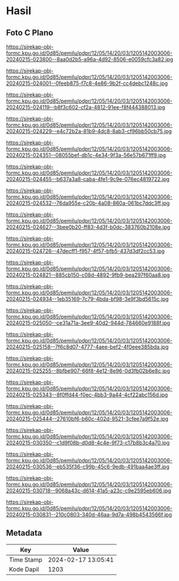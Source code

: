 # Hasil

## Foto C Plano

https://sirekap-obj-formc.kpu.go.id/0d85/pemilu/pdpr/12/05/14/20/03/1205142003006-20240215-023800--8aa0d2b5-a96a-4d92-8506-e0059cfc3a82.jpg

https://sirekap-obj-formc.kpu.go.id/0d85/pemilu/pdpr/12/05/14/20/03/1205142003006-20240215-024001--0feeb875-f7c8-4e86-9b2f-cc4debc1248c.jpg

https://sirekap-obj-formc.kpu.go.id/0d85/pemilu/pdpr/12/05/14/20/03/1205142003006-20240215-024119--b8f3c602-cf2a-4812-91ee-f8f444388013.jpg

https://sirekap-obj-formc.kpu.go.id/0d85/pemilu/pdpr/12/05/14/20/03/1205142003006-20240215-024229--e4c72b2a-81b9-4dc8-8ab3-cf96bb50cb75.jpg

https://sirekap-obj-formc.kpu.go.id/0d85/pemilu/pdpr/12/05/14/20/03/1205142003006-20240215-024351--08055bef-db1c-4e34-9f3a-56e57b671ff9.jpg

https://sirekap-obj-formc.kpu.go.id/0d85/pemilu/pdpr/12/05/14/20/03/1205142003006-20240215-024455--b637a3a8-caba-4fe1-9c9e-076ec4819722.jpg

https://sirekap-obj-formc.kpu.go.id/0d85/pemilu/pdpr/12/05/14/20/03/1205142003006-20240215-024532--76da955e-c20b-4a08-860a-061bc7ddc3ff.jpg

https://sirekap-obj-formc.kpu.go.id/0d85/pemilu/pdpr/12/05/14/20/03/1205142003006-20240215-024627--3bee0b20-ff83-4d3f-b0dc-383760b2108e.jpg

https://sirekap-obj-formc.kpu.go.id/0d85/pemilu/pdpr/12/05/14/20/03/1205142003006-20240215-024726--47decff1-f957-4f57-bfb5-437d3df2cc53.jpg

https://sirekap-obj-formc.kpu.go.id/0d85/pemilu/pdpr/12/05/14/20/03/1205142003006-20240215-024821--885cb150-c08d-4892-9fb9-bea297f60aa8.jpg

https://sirekap-obj-formc.kpu.go.id/0d85/pemilu/pdpr/12/05/14/20/03/1205142003006-20240215-024934--1eb35169-7c79-4bda-bf98-3e9f3bd5615c.jpg

https://sirekap-obj-formc.kpu.go.id/0d85/pemilu/pdpr/12/05/14/20/03/1205142003006-20240215-025050--ce31a71a-3ee9-40d2-944d-784660e9188f.jpg

https://sirekap-obj-formc.kpu.go.id/0d85/pemilu/pdpr/12/05/14/20/03/1205142003006-20240215-025158--7f6c8d07-4777-4aee-bef2-4f0eee385bda.jpg

https://sirekap-obj-formc.kpu.go.id/0d85/pemilu/pdpr/12/05/14/20/03/1205142003006-20240215-025255--8bfbe907-66f8-4e12-8e96-0d3fb02b6e8c.jpg

https://sirekap-obj-formc.kpu.go.id/0d85/pemilu/pdpr/12/05/14/20/03/1205142003006-20240215-025343--8f0ffd44-f0ec-4bb3-9a44-4cf22abc156d.jpg

https://sirekap-obj-formc.kpu.go.id/0d85/pemilu/pdpr/12/05/14/20/03/1205142003006-20240215-025444--27610bf6-b60c-402d-9521-3cfee7a9f52e.jpg

https://sirekap-obj-formc.kpu.go.id/0d85/pemilu/pdpr/12/05/14/20/03/1205142003006-20240215-030350--c1d9f08b-d0d8-4c4e-9f73-c17b8b3c4a70.jpg

https://sirekap-obj-formc.kpu.go.id/0d85/pemilu/pdpr/12/05/14/20/03/1205142003006-20240215-030536--eb535f36-c99b-45c6-9edb-491baa4ae3ff.jpg

https://sirekap-obj-formc.kpu.go.id/0d85/pemilu/pdpr/12/05/14/20/03/1205142003006-20240215-030718--9068a43c-d614-41a5-a23c-c9e2595eb606.jpg

https://sirekap-obj-formc.kpu.go.id/0d85/pemilu/pdpr/12/05/14/20/03/1205142003006-20240215-030831--210c0803-340d-46aa-9d7a-498b4543566f.jpg


## Metadata

| Key        | Value               |
| ---------- | ------------------- |
| Time Stamp | 2024-02-17 13:05:41 |
| Kode Dapil | 1203                |



